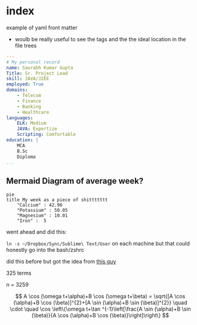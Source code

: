 # index

example of yaml front matter

* woulb be really useful to see the tags and the the ideal location in the file trees  

```yaml
---
# My personal record
name: Saurabh Kumar Gupta
Title: Sr. Project Lead
skill: JAVA/J2EE
employed: True
domains:
    - Telecom
    - Finance
    - Banking
    - Healthcare
languages:
    ELK: Medium
    JAVA: Expertize
    Scripting: Comfortable
education: |
    MCA
    B.Sc
    Diploma
...
```

## Mermaid Diagram of average week?

```text
pie
title My week as a piece of shittttttt
    "Calcium" : 42.96
    "Potassium" : 50.05
    "Magnesium" : 10.01
    "Iron" :  5
```

went ahead and did this:

`ln -s ~/Dropbox/Sync/Sublime\ Text/User` on each machine but that could honestly go into the bash/zshrc

did this before but got the idea from [this guy](https://blog.codecarrot.net/how-to-sync-sublime-text-packages-and-settings-across-multiple-computers-with-cloud-storage/)

325 terms

n = 3259

$$
A \cos (\omega t+\alpha)+B \cos (\omega t+\beta) = \sqrt{[A \cos (\alpha)+B \cos (\beta)]^{2}+[A \sin (\alpha)+B \sin (\beta)]^{2}} \quad \cdot \quad \cos \left\{\omega t+\tan ^{-1}\left[\frac{A \sin (\alpha)+B \sin (\beta)}{A \cos (\alpha)+B \cos (\beta)}\right]\right\}
$$

